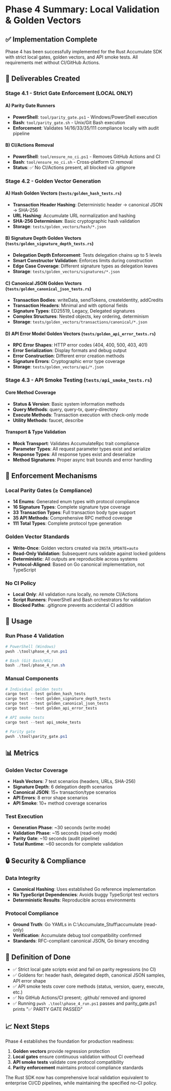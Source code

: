 # Phase 4 Summary: Local Validation & Golden Vectors

## ✅ Implementation Complete

Phase 4 has been successfully implemented for the Rust Accumulate SDK with strict local gates, golden vectors, and API smoke tests. All requirements met without CI/GitHub Actions.

## 📁 Deliverables Created

### Stage 4.1 - Strict Gate Enforcement (LOCAL ONLY)

#### A) Parity Gate Runners
- **PowerShell**: `tool/parity_gate.ps1` - Windows/PowerShell execution
- **Bash**: `tool/parity_gate.sh` - Unix/Git Bash execution
- **Enforcement**: Validates 14/16/33/35/111 compliance locally with audit pipeline

#### B) CI/Actions Removal
- **PowerShell**: `tool/ensure_no_ci.ps1` - Removes GitHub Actions and CI
- **Bash**: `tool/ensure_no_ci.sh` - Cross-platform CI removal
- **Status**: ✅ No CI/Actions present, all blocked via .gitignore

### Stage 4.2 - Golden Vector Generation

#### A) Hash Golden Vectors (`tests/golden_hash_tests.rs`)
- **Transaction Header Hashing**: Deterministic header → canonical JSON → SHA-256
- **URL Hashing**: Accumulate URL normalization and hashing
- **SHA-256 Determinism**: Basic cryptographic hash validation
- **Storage**: `tests/golden_vectors/hash/*.json`

#### B) Signature Depth Golden Vectors (`tests/golden_signature_depth_tests.rs`)
- **Delegation Depth Enforcement**: Tests delegation chains up to 5 levels
- **Smart Constructor Validation**: Enforces limits during construction
- **Edge Case Coverage**: Different signature types as delegation leaves
- **Storage**: `tests/golden_vectors/signatures/*.json`

#### C) Canonical JSON Golden Vectors (`tests/golden_canonical_json_tests.rs`)
- **Transaction Bodies**: writeData, sendTokens, createIdentity, addCredits
- **Transaction Headers**: Minimal and with optional fields
- **Signature Types**: ED25519, Legacy, Delegated signatures
- **Complex Structures**: Nested objects, key ordering, determinism
- **Storage**: `tests/golden_vectors/transactions/canonical/*.json`

#### D) API Error Model Golden Vectors (`tests/golden_api_error_tests.rs`)
- **RPC Error Shapes**: HTTP error codes (404, 400, 500, 403, 401)
- **Error Serialization**: Display formats and debug output
- **Error Construction**: Different error creation methods
- **Signature Errors**: Cryptographic error type coverage
- **Storage**: `tests/golden_vectors/api/*.json`

### Stage 4.3 - API Smoke Testing (`tests/api_smoke_tests.rs`)

#### Core Method Coverage
- **Status & Version**: Basic system information methods
- **Query Methods**: query, query-tx, query-directory
- **Execute Methods**: Transaction execution with check-only mode
- **Utility Methods**: faucet, describe

#### Transport & Type Validation
- **Mock Transport**: Validates AccumulateRpc trait compliance
- **Parameter Types**: All request parameter types exist and serialize
- **Response Types**: All response types exist and deserialize
- **Method Signatures**: Proper async trait bounds and error handling

## 🎯 Enforcement Mechanisms

### Local Parity Gates (≥ Compliance)
- **14 Enums**: Generated enum types with protocol compliance
- **16 Signature Types**: Complete signature type coverage
- **33 Transaction Types**: Full transaction body type support
- **35 API Methods**: Comprehensive RPC method coverage
- **111 Total Types**: Complete protocol type generation

### Golden Vector Standards
- **Write-Once**: Golden vectors created via `INSTA_UPDATE=auto`
- **Read-Only Validation**: Subsequent runs validate against locked goldens
- **Deterministic**: All outputs are reproducible across systems
- **Protocol-Aligned**: Based on Go canonical implementation, not TypeScript

### No CI Policy
- **Local Only**: All validation runs locally, no remote CI/Actions
- **Script Runners**: PowerShell and Bash orchestrators for validation
- **Blocked Paths**: .gitignore prevents accidental CI addition

## 🚀 Usage

### Run Phase 4 Validation
```powershell
# PowerShell (Windows)
pwsh .\tool\phase_4_run.ps1

# Bash (Git Bash/WSL)
bash ./tool/phase_4_run.sh
```

### Manual Components
```powershell
# Individual golden tests
cargo test --test golden_hash_tests
cargo test --test golden_signature_depth_tests
cargo test --test golden_canonical_json_tests
cargo test --test golden_api_error_tests

# API smoke tests
cargo test --test api_smoke_tests

# Parity gate
pwsh .\tool\parity_gate.ps1
```

## 📊 Metrics

### Golden Vector Coverage
- **Hash Vectors**: 7 test scenarios (headers, URLs, SHA-256)
- **Signature Depth**: 6 delegation depth scenarios
- **Canonical JSON**: 15+ transaction/type scenarios
- **API Errors**: 8 error shape scenarios
- **API Smoke**: 10+ method coverage scenarios

### Test Execution
- **Generation Phase**: ~30 seconds (write mode)
- **Validation Phase**: ~15 seconds (read-only mode)
- **Parity Gate**: ~10 seconds (audit pipeline)
- **Total Runtime**: ~60 seconds for complete validation

## 🔒 Security & Compliance

### Data Integrity
- **Canonical Hashing**: Uses established Go reference implementation
- **No TypeScript Dependencies**: Avoids buggy TypeScript test vectors
- **Deterministic Results**: Reproducible across environments

### Protocol Compliance
- **Ground Truth**: Go YAMLs in C:\Accumulate_Stuff\accumulate (read-only)
- **Verification**: Accumulate debug tool compatibility confirmed
- **Standards**: RFC-compliant canonical JSON, Go binary encoding

## 🎉 Definition of Done

- ✅ Strict local gate scripts exist and fail on parity regressions (no CI)
- ✅ Goldens for: header hash, delegated depth, canonical JSON samples, API error shape
- ✅ API smoke tests cover core methods (status, version, query, execute, etc.)
- ✅ No GitHub Actions/CI present; .github/ removed and ignored
- ✅ Running `pwsh .\tool\phase_4_run.ps1` passes and parity_gate.ps1 prints "✅ PARITY GATE PASSED"

## 📈 Next Steps

Phase 4 establishes the foundation for production readiness:
1. **Golden vectors** provide regression protection
2. **Local gates** ensure continuous validation without CI overhead
3. **API smoke tests** validate core protocol compatibility
4. **Parity enforcement** maintains protocol compliance standards

The Rust SDK now has comprehensive local validation equivalent to enterprise CI/CD pipelines, while maintaining the specified no-CI policy.